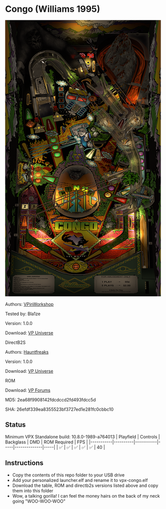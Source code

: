 # Congo (Williams 1995)

![Table Preview](https://github.com/Bla1ze/vpx-images/blob/main/vpx-congo.png)

Authors: [VPinWorkshop](https://vpuniverse.com/profile/40692-vpinworkshop/)

Tested by: Bla1ze

Version: 1.0.0

Download: [VP Universe](https://vpuniverse.com/files/file/6546-congo-williams-1995-vpw-mod/)

DirectB2S

Authors: [Hauntfreaks](https://vpuniverse.com/profile/5216-hauntfreaks/)

Version: 1.0.0

Download: [VP Universe](https://vpuniverse.com/files/file/12232-congo-williams-1995-b2s-with-full-dmd/)

ROM

Download: [VP Forums](https://www.vpforums.org/index.php?app=downloads&showfile=94)

MD5: 2ea68f9908142fdcdccd2fd493fdcc5d

SHA: 26efdf339ea8355523bf3727ed1e281fc0cbbc10

## Status 

Minimum VPX Standalone build: 10.8.0-1989-a764013
| Playfield | Controls | Backglass | DMD | ROM Required | FPS | 
|-----------|----------|-----------|-----|--------------|-----|
| :white_check_mark: | :white_check_mark: | :white_check_mark: | :white_check_mark: | :white_check_mark: | 40 |

## Instructions

- Copy the contents of this repo folder to your USB drive
- Add your personalized launcher.elf and rename it to vpx-congo.elf
- Download the table, ROM and directb2s versions listed above and copy them into this folder
- Wow, a talking gorilla! I can feel the money hairs on the back of my neck going "WOO-WOO-WOO"